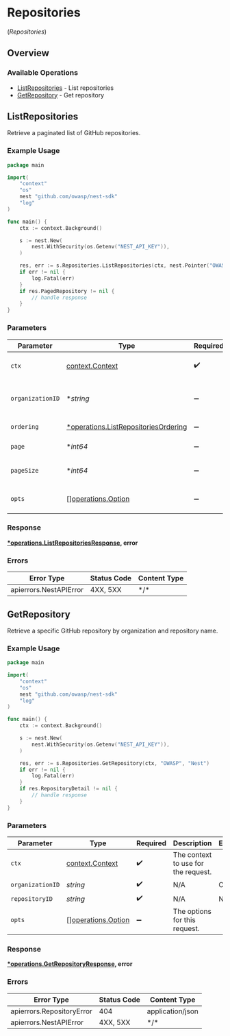# Repositories
(*Repositories*)

## Overview

### Available Operations

* [ListRepositories](#listrepositories) - List repositories
* [GetRepository](#getrepository) - Get repository

## ListRepositories

Retrieve a paginated list of GitHub repositories.

### Example Usage

<!-- UsageSnippet language="go" operationID="list_repositories" method="get" path="/api/v0/repositories/" -->
```go
package main

import(
	"context"
	"os"
	nest "github.com/owasp/nest-sdk"
	"log"
)

func main() {
    ctx := context.Background()

    s := nest.New(
        nest.WithSecurity(os.Getenv("NEST_API_KEY")),
    )

    res, err := s.Repositories.ListRepositories(ctx, nest.Pointer("OWASP"), nil, nest.Pointer[int64](1), nest.Pointer[int64](100))
    if err != nil {
        log.Fatal(err)
    }
    if res.PagedRepository != nil {
        // handle response
    }
}
```

### Parameters

| Parameter                                                                                   | Type                                                                                        | Required                                                                                    | Description                                                                                 | Example                                                                                     |
| ------------------------------------------------------------------------------------------- | ------------------------------------------------------------------------------------------- | ------------------------------------------------------------------------------------------- | ------------------------------------------------------------------------------------------- | ------------------------------------------------------------------------------------------- |
| `ctx`                                                                                       | [context.Context](https://pkg.go.dev/context#Context)                                       | :heavy_check_mark:                                                                          | The context to use for the request.                                                         |                                                                                             |
| `organizationID`                                                                            | **string*                                                                                   | :heavy_minus_sign:                                                                          | Organization that repositories belong to                                                    | OWASP                                                                                       |
| `ordering`                                                                                  | [*operations.ListRepositoriesOrdering](../../models/operations/listrepositoriesordering.md) | :heavy_minus_sign:                                                                          | Ordering field                                                                              |                                                                                             |
| `page`                                                                                      | **int64*                                                                                    | :heavy_minus_sign:                                                                          | Page number                                                                                 |                                                                                             |
| `pageSize`                                                                                  | **int64*                                                                                    | :heavy_minus_sign:                                                                          | Number of items per page                                                                    |                                                                                             |
| `opts`                                                                                      | [][operations.Option](../../models/operations/option.md)                                    | :heavy_minus_sign:                                                                          | The options for this request.                                                               |                                                                                             |

### Response

**[*operations.ListRepositoriesResponse](../../models/operations/listrepositoriesresponse.md), error**

### Errors

| Error Type             | Status Code            | Content Type           |
| ---------------------- | ---------------------- | ---------------------- |
| apierrors.NestAPIError | 4XX, 5XX               | \*/\*                  |

## GetRepository

Retrieve a specific GitHub repository by organization and repository name.

### Example Usage

<!-- UsageSnippet language="go" operationID="get_repository" method="get" path="/api/v0/repositories/{organization_id}/{repository_id}" -->
```go
package main

import(
	"context"
	"os"
	nest "github.com/owasp/nest-sdk"
	"log"
)

func main() {
    ctx := context.Background()

    s := nest.New(
        nest.WithSecurity(os.Getenv("NEST_API_KEY")),
    )

    res, err := s.Repositories.GetRepository(ctx, "OWASP", "Nest")
    if err != nil {
        log.Fatal(err)
    }
    if res.RepositoryDetail != nil {
        // handle response
    }
}
```

### Parameters

| Parameter                                                | Type                                                     | Required                                                 | Description                                              | Example                                                  |
| -------------------------------------------------------- | -------------------------------------------------------- | -------------------------------------------------------- | -------------------------------------------------------- | -------------------------------------------------------- |
| `ctx`                                                    | [context.Context](https://pkg.go.dev/context#Context)    | :heavy_check_mark:                                       | The context to use for the request.                      |                                                          |
| `organizationID`                                         | *string*                                                 | :heavy_check_mark:                                       | N/A                                                      | OWASP                                                    |
| `repositoryID`                                           | *string*                                                 | :heavy_check_mark:                                       | N/A                                                      | Nest                                                     |
| `opts`                                                   | [][operations.Option](../../models/operations/option.md) | :heavy_minus_sign:                                       | The options for this request.                            |                                                          |

### Response

**[*operations.GetRepositoryResponse](../../models/operations/getrepositoryresponse.md), error**

### Errors

| Error Type                | Status Code               | Content Type              |
| ------------------------- | ------------------------- | ------------------------- |
| apierrors.RepositoryError | 404                       | application/json          |
| apierrors.NestAPIError    | 4XX, 5XX                  | \*/\*                     |